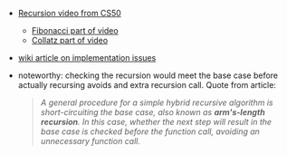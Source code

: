 - [Recursion video from CS50](https://www.youtube.com/watch?v=mz6tAJMVmfM)
  - [Fibonacci part of video](https://youtu.be/mz6tAJMVmfM?t=512)
  - [Collatz part of video](https://youtu.be/mz6tAJMVmfM?t=576)

- [wiki article on implementation issues](https://en.wikipedia.org/wiki/Divide-and-conquer_algorithm#Implementation_issues)
 - noteworthy: checking the recursion would meet the base case before actually recursing avoids and extra recursion call. Quote from article:
    >  *A general procedure for a simple hybrid recursive algorithm is short-circuiting the base case, also known as **arm's-length recursion**. In this case, whether the next step will result in the base case is checked before the function call, avoiding an unnecessary function call.*